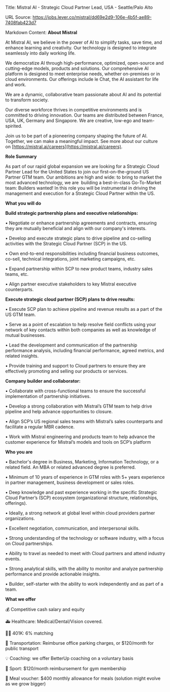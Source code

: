 Title: Mistral AI - Strategic Cloud Partner Lead, USA - Seattle/Palo Alto

URL Source: https://jobs.lever.co/mistral/dd69e2d9-106e-4b5f-ae89-7408fab423d7

Markdown Content:
**About Mistral**

At Mistral AI, we believe in the power of AI to simplify tasks, save time, and enhance learning and creativity. Our technology is designed to integrate seamlessly into daily working life.

We democratize AI through high-performance, optimized, open-source and cutting-edge models, products and solutions. Our comprehensive AI platform is designed to meet enterprise needs, whether on-premises or in cloud environments. Our offerings include le Chat, the AI assistant for life and work.

We are a dynamic, collaborative team passionate about AI and its potential to transform society.

Our diverse workforce thrives in competitive environments and is committed to driving innovation. Our teams are distributed between France, USA, UK, Germany and Singapore. We are creative, low-ego and team-spirited.

Join us to be part of a pioneering company shaping the future of AI. Together, we can make a meaningful impact. See more about our culture on [https://mistral.ai/careers](https://mistral.ai/careers).

**Role Summary**

As part of our rapid global expansion we are looking for a Strategic Cloud Partner Lead for the United States to join our first-on-the-ground US Partner GTM team. Our ambitions are high and wide: to bring to market the most advanced technology, we are  building a best-in-class Go-To-Market team: Builders wanted! In this role you will be instrumental in driving the management and execution for a Strategic Cloud Partner within the US.

**What you will do**

**Build strategic partnership plans and executive relationships:**

• Negotiate or enhance partnership agreements and contracts, ensuring they are mutually beneficial and align with our company's interests.

• Develop and execute strategic plans to drive pipeline and co-selling activities with the Strategic Cloud Partner (SCP) in the US.

• Own end-to-end responsibilities including financial business outcomes, co-sell, technical integrations, joint marketing campaigns, etc.

• Expand partnership within SCP to new product teams, industry sales teams, etc.

• Align partner executive stakeholders to key Mistral executive counterparts.

**Execute strategic cloud partner (SCP) plans to drive results:**

• Execute SCP plan to achieve pipeline and revenue results as a part of the US GTM team.

• Serve as a point of escalation to help resolve field conflicts using your network of key contacts within both companies as well as knowledge of mutual businesses.

• Lead the development and communication of the partnership performance analysis, including financial performance, agreed metrics, and related insights.

• Provide training and support to Cloud partners to ensure they are effectively promoting and selling our products or services.

**Company builder and collaborator:**

• Collaborate with cross-functional teams to ensure the successful implementation of partnership initiatives.

• Develop a strong collaboration with Mistral’s GTM team to help drive pipeline and help advance opportunities to closure.

• Align SCP’s US regional sales teams with Mistral’s sales counterparts and facilitate a regular MBR cadence.

• Work with Mistral engineering and products team to help advance the customer experience for Mistral’s models and tools on SCP’s platform

**Who you are**

• Bachelor's degree in Business, Marketing, Information Technology, or a related field. An MBA or related advanced degree is preferred.

• Minimum of 10 years of experience in GTM roles with 5+ years experience in partner management, business development or sales roles.

• Deep knowledge and past experience working in the specific Strategic Cloud Partner’s (SCP) ecosystem (organizational structure, relationships, offerings).

• Ideally, a strong network at global level within cloud providers partner organizations.

• Excellent negotiation, communication, and interpersonal skills.

• Strong understanding of the technology or software industry, with a focus on Cloud partnerships.

• Ability to travel as needed to meet with Cloud partners and attend industry events.

• Strong analytical skills, with the ability to monitor and analyze partnership performance and provide actionable insights.

• Builder, self-starter with the ability to work independently and as part of a team.

**What we offer**

💰 Competitive cash salary and equity

🚑 Healthcare: Medical/Dental/Vision covered.

👴🏻 401K: 6% matching

🚴 Transportation: Reimburse office parking charges, or $120/month for public transport

💡 Coaching: we offer BetterUp coaching on a voluntary basis

🥎 Sport: $120/month reimbursement for gym membership

🥕 Meal voucher: $400 monthly allowance for meals (solution might evolve as we grow bigger)
